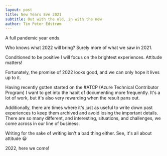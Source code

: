 ```yaml
---
layout: post
title: New Years Eve 2021
subtitle: Out with the old, in with the new
author: Tim Peter Edstrøm
---
```


A full pandemic year ends.

Who knows what 2022 will bring?
Surely more of what we saw in 2021.

Conditioned to be positive I will focus on the brightest experiences.
Attitude matters!

Fortunately, the promise of 2022 looks good, and we can only hope it lives up to it.

Having recently gotten started on the #ATCP (Azure Technical Contributor Program) I want to get into the habit of documenting more frequently.
It's a lot of work, but it's also very rewarding when the result pans out.

Additionally, there are times where it's just as useful to write down past experiences to keep them archived and avoid losing the important details.
There are so many different, and interesting, situations, and challenges, we come across in our line of business.

Writing for the sake of writing isn't a bad thing either.
See, it's all about attitude :grinning:

2022, here we come!
